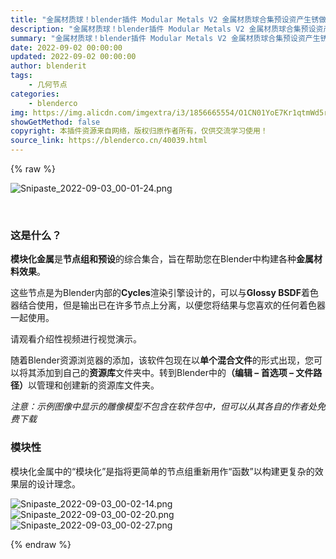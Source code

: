 ```yaml
---
title: "金属材质球！blender插件 Modular Metals V2 金属材质球合集预设资产生锈做旧"
description: "金属材质球！blender插件 Modular Metals V2 金属材质球合集预设资产生锈做旧"
summary: "金属材质球！blender插件 Modular Metals V2 金属材质球合集预设资产生锈做旧"
date: 2022-09-02 00:00:00
updated: 2022-09-02 00:00:00
author: blenderit
tags: 
    - 几何节点
categories:
    - blenderco
img: https://img.alicdn.com/imgextra/i3/1856665554/O1CN01YoE7Kr1qtmWd5r2XW_!!1856665554.png
showGetMethod: false
copyright: 本插件资源来自网络，版权归原作者所有，仅供交流学习使用！
source_link: https://blenderco.cn/40039.html
---
```


{% raw %}
<p><img class="aligncenter" src="https://img.alicdn.com/imgextra/i3/1856665554/O1CN01YoE7Kr1qtmWd5r2XW_!!1856665554.png" alt="Snipaste_2022-09-03_00-01-24.png"></p><p> </p><h3><strong>这是什么？</strong></h3><p><strong>模块化金属</strong>是<strong>节点组和预设</strong>的综合集合，旨在帮助您在Blender中构建各种<strong>金属材料效果</strong>。</p><p>这些节点是为Blender内部的<strong>Cycles</strong>渲染引擎设计的，可以与<strong>Glossy BSDF</strong>着色器结合使用，但是输出已在许多节点上分离，以便您将结果与您喜欢的任何着色器一起使用。</p><p>请观看介绍性视频进行视觉演示。</p><p>随着Blender资源浏览器的添加，该软件包现在以<b>单个混合文件</b>的形式出现，您可以将其添加到自己的<b>资源库</b>文件夹中。转到Blender中的<b>（编辑 – 首选项 – 文件路径）</b>以管理和创建新的资源库文件夹。</p><p><em>注意：示例图像中显示的雕像模型不包含在软件包中，但可以从其各自的作者处免费下载</em></p><h3>模块性</h3><p>模块化金属中的“模块化”是指将更简单的节点组重新用作“函数”以构建更复杂的效果层的设计理念。</p><p><img src="https://img.alicdn.com/imgextra/i2/1856665554/O1CN015pnxob1qtmWgv0HyS_!!1856665554.png" alt="Snipaste_2022-09-03_00-02-14.png"><img src="https://img.alicdn.com/imgextra/i1/1856665554/O1CN01vIopk21qtmWpOP8QF_!!1856665554.png" alt="Snipaste_2022-09-03_00-02-20.png"><img src="https://img.alicdn.com/imgextra/i2/1856665554/O1CN01I6rAQY1qtmWkb7IvZ_!!1856665554.png" alt="Snipaste_2022-09-03_00-02-27.png"></p>
<div style="display: none">blenderco</div>
{% endraw %}